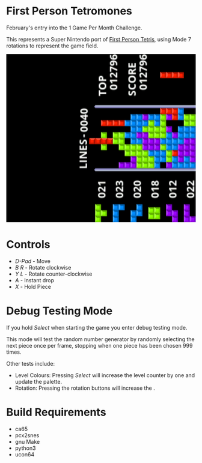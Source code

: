 First Person Tetromones
=======================

February's entry into the 1 Game Per Month Challenge.

This represents a Super Nintendo port of [First Person Tetris](http://firstpersontetris.com), using Mode 7 rotations to represent the game field.

<img src="screenshot.png?raw=true" alt="Person Tetromones Screenshot" width="512" height="448">

Controls
========
 * *D-Pad* - Move
 * *B* *R* - Rotate clockwise
 * *Y* *L* - Rotate counter-clockwise
 * *A* - Instant drop
 * *X* - Hold Piece


Debug Testing Mode
==================
If you hold *Select* when starting the game you enter debug testing mode.

This mode will test the random number generator by randomly selecting the next piece once per frame, stopping when one piece has been chosen 999 times.

Other tests include:

 * Level Colours: Pressing *Select* will increase the level counter by one and update the palette.
 * Rotation: Pressing the rotation buttons will increase the .


Build Requirements
===================
 * ca65
 * pcx2snes
 * gnu Make
 * python3
 * ucon64

